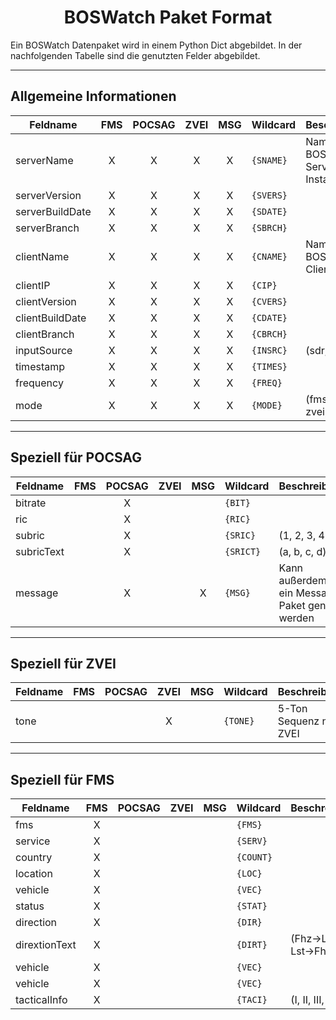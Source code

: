 # <center>BOSWatch Paket Format</center>

Ein BOSWatch Datenpaket wird in einem Python Dict abgebildet. In der nachfolgenden Tabelle sind die genutzten Felder abgebildet.

---
## Allgemeine Informationen
|Feldname|FMS|POCSAG|ZVEI|MSG|Wildcard|Beschreibung|
|--------|:-:|:----:|:--:|:-:|--------|------------|
|serverName|X|X|X|X|`{SNAME}`|Name der BOSWatch Server Instanz|
|serverVersion|X|X|X|X|`{SVERS}`||
|serverBuildDate|X|X|X|X|`{SDATE}`||
|serverBranch|X|X|X|X|`{SBRCH}`||
|clientName|X|X|X|X|`{CNAME}`|Name der BOSWatch Client Instanz|
|clientIP|X|X|X|X|`{CIP}`||
|clientVersion|X|X|X|X|`{CVERS}`||
|clientBuildDate|X|X|X|X|`{CDATE}`||
|clientBranch|X|X|X|X|`{CBRCH}`||
|inputSource|X|X|X|X|`{INSRC}`|(sdr, audio)|
|timestamp|X|X|X|X|`{TIMES}`||
|frequency|X|X|X|X|`{FREQ}`||
|mode|X|X|X|X|`{MODE}`|(fms, pocsag, zvei, msg)|

---
## Speziell für POCSAG
|Feldname|FMS|POCSAG|ZVEI|MSG|Wildcard|Beschreibung|
|--------|:-:|:----:|:--:|:-:|--------|------------|
|bitrate||X|||`{BIT}`||
|ric||X|||`{RIC}`||
|subric||X|||`{SRIC}`|(1, 2, 3, 4)|
|subricText||X|||`{SRICT}`|(a, b, c, d)|
|message||X||X|`{MSG}`|Kann außerdem für ein Message Paket genutzt werden|

---
## Speziell für ZVEI
|Feldname|FMS|POCSAG|ZVEI|MSG|Wildcard|Beschreibung|
|--------|:-:|:----:|:--:|:-:|--------|------------|
|tone|||X||`{TONE}`|5-Ton Sequenz nach ZVEI|

---
## Speziell für FMS
|Feldname|FMS|POCSAG|ZVEI|MSG|Wildcard|Beschreibung|
|--------|:-:|:----:|:--:|:-:|--------|------------|
|fms|X||||`{FMS}`||
|service|X||||`{SERV}`||
|country|X||||`{COUNT}`||
|location|X||||`{LOC}`||
|vehicle|X||||`{VEC}`||
|status|X||||`{STAT}`||
|direction|X||||`{DIR}`||
|dirextionText|X||||`{DIRT}`|(Fhz->Lst, Lst->Fhz)|
|vehicle|X||||`{VEC}`||
|vehicle|X||||`{VEC}`||
|tacticalInfo|X||||`{TACI}`|(I, II, III, IV)|
